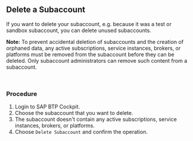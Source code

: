 ## Delete a Subaccount

If you want to delete your subaccount, e.g. because it was a test or sandbox subaccount, you can delete unused subaccounts.

**Note:** To prevent accidental deletion of subaccounts and the creation of orphaned data, any active subscriptions, service instances, brokers, or platforms must be removed from the subaccount before they can be deleted. Only subaccount administrators can remove such content from a subaccount.

<br>

### Procedure

1. Login to SAP BTP Cockpit.
2. Choose the subaccount that you want to delete.
3. The subaccount doesn't contain any active subscriptions, service instances, brokers, or platforms.
4. Choose `Delete Subaccount` and confirm the operation.

